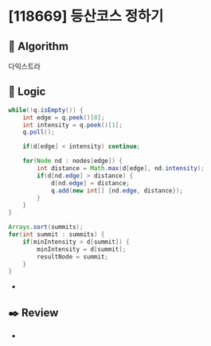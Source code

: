 # [118669] 등산코스 정하기

## :pushpin: **Algorithm**

다익스트라

## :round_pushpin: **Logic**

```java
while(!q.isEmpty()) {
    int edge = q.peek()[0];
    int intensity = q.peek()[1];
    q.poll();

    if(d[edge] < intensity) continue;

    for(Node nd : nodes[edge]) {
        int distance = Math.max(d[edge], nd.intensity);
        if(d[nd.edge] > distance) {
            d[nd.edge] = distance;
            q.add(new int[] {nd.edge, distance});
        }
    }
}

Arrays.sort(summits);
for(int summit : summits) {
    if(minIntensity > d[summit]) {
        minIntensity = d[summit];
        resultNode = summit;
    }
}
```

-

## :black_nib: **Review**

-
